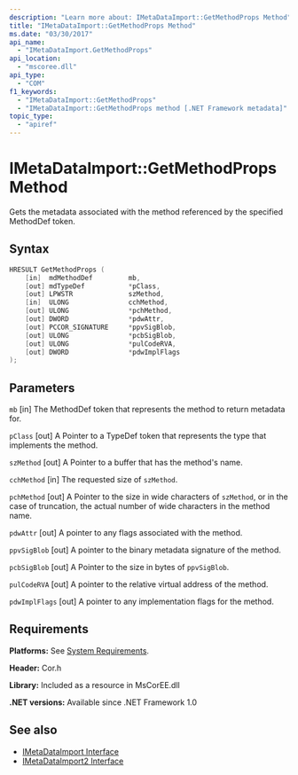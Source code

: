 ```yaml
---
description: "Learn more about: IMetaDataImport::GetMethodProps Method"
title: "IMetaDataImport::GetMethodProps Method"
ms.date: "03/30/2017"
api_name:
  - "IMetaDataImport.GetMethodProps"
api_location:
  - "mscoree.dll"
api_type:
  - "COM"
f1_keywords:
  - "IMetaDataImport::GetMethodProps"
  - "IMetaDataImport::GetMethodProps method [.NET Framework metadata]"
topic_type:
  - "apiref"
---
```

# IMetaDataImport::GetMethodProps Method

Gets the metadata associated with the method referenced by the specified MethodDef token.

## Syntax

```cpp
HRESULT GetMethodProps (
    [in]  mdMethodDef         mb,
    [out] mdTypeDef           *pClass,
    [out] LPWSTR              szMethod,
    [in]  ULONG               cchMethod,
    [out] ULONG               *pchMethod,
    [out] DWORD               *pdwAttr,
    [out] PCCOR_SIGNATURE     *ppvSigBlob,
    [out] ULONG               *pcbSigBlob,
    [out] ULONG               *pulCodeRVA,
    [out] DWORD               *pdwImplFlags
);
```

## Parameters

 `mb`
 [in] The MethodDef token that represents the method to return metadata for.

 `pClass`
 [out] A Pointer to a TypeDef token that represents the type that implements the method.

 `szMethod`
 [out] A Pointer to a buffer that has the method's name.

 `cchMethod`
 [in] The requested size of `szMethod`.

 `pchMethod`
 [out] A Pointer to the size in wide characters of `szMethod`, or in the case of truncation, the actual number of wide characters in the method name.

 `pdwAttr`
 [out] A pointer to any flags associated with the method.

 `ppvSigBlob`
 [out] A pointer to the binary metadata signature of the method.

 `pcbSigBlob`
 [out] A Pointer to the size in bytes of `ppvSigBlob`.

 `pulCodeRVA`
 [out] A pointer to the relative virtual address of the method.

 `pdwImplFlags`
 [out] A pointer to any implementation flags for the method.

## Requirements

 **Platforms:** See [System Requirements](../../../framework/get-started/system-requirements.md).

 **Header:** Cor.h

 **Library:** Included as a resource in MsCorEE.dll

 **.NET versions:** Available since .NET Framework 1.0

## See also

- [IMetaDataImport Interface](imetadataimport-interface.md)
- [IMetaDataImport2 Interface](imetadataimport2-interface.md)
